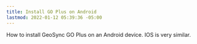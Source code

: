 ```yaml
---
title: Install GO Plus on Android
lastmod: 2022-01-12 05:39:36 -05:00
---
```

			
How to install GeoSync GO Plus on an Android device. IOS is very similar.    